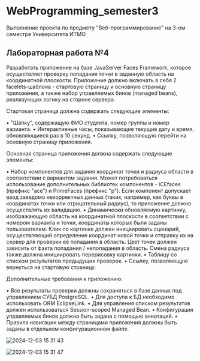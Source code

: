 # WebProgramming_semester3
Выполнение проекта по предмету "Веб-программирование" на 3-ом семестре Университета ИТМО

## Лабораторная работа №4

Разработать приложение на базе JavaServer Faces Framework, которое осуществляет проверку попадания точки в заданную область на координатной плоскости.
Приложение должно включать в себя 2 facelets-шаблона - стартовую страницу и основную страницу приложения, а также набор управляемых бинов (managed beans), реализующих логику на стороне сервера.

Стартовая страница должна содержать следующие элементы:

•	"Шапку", содержащую ФИО студента, номер группы и номер варианта.
•	Интерактивные часы, показывающие текущие дату и время, обновляющиеся раз в 10 секунд.
•	Ссылку, позволяющую перейти на основную страницу приложения.

Основная страница приложения должна содержать следующие элементы:

•	Набор компонентов для задания координат точки и радиуса области в соответствии с вариантом задания. Может потребоваться использование дополнительных библиотек компонентов - ICEfaces (префикс "ace") и PrimeFaces (префикс "p"). Если компонент допускает ввод заведомо некорректных данных (таких, например, как буквы в координатах точки или отрицательный радиус), то приложение должно осуществлять их валидацию.
•	Динамически обновляемую картинку, изображающую область на координатной плоскости в соответствии с номером варианта и точки, координаты которых были заданы пользователем. Клик по картинке должен инициировать сценарий, осуществляющий определение координат новой точки и отправку их на сервер для проверки её попадания в область. Цвет точек должен зависить от факта попадания / непопадания в область. Смена радиуса также должна инициировать перерисовку картинки.
•	Таблицу со списком результатов предыдущих проверок.
•	Ссылку, позволяющую вернуться на стартовую страницу.

Дополнительные требования к приложению:

•	Все результаты проверки должны сохраняться в базе данных под управлением СУБД PostgreSQL.
•	Для доступа к БД необходимо использовать ORM EclipseLink.
•	Для управления списком результатов должен использоваться Session-scoped Managed Bean.
•	Конфигурация управляемых бинов должна быть задана с помощью аннотаций.
•	Правила навигации между страницами приложения должны быть заданы в отдельном конфигурационном файле.

![2024-12-03 15 31 43](https://github.com/user-attachments/assets/b6aec6af-1391-4da1-b322-ae7e51005ae7)

![2024-12-03 15 31 47](https://github.com/user-attachments/assets/54715eb7-6029-48db-875b-2e500b8b929f)
